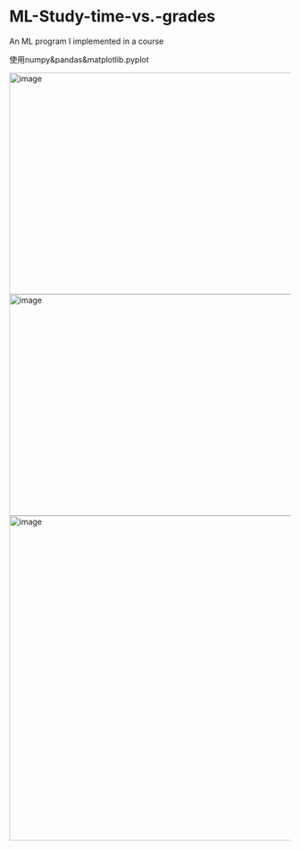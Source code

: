 # ML-Study-time-vs.-grades
An ML program I implemented in a course

使用numpy&pandas&matplotlib.pyplot

<img width="596" height="397" alt="image" src="https://github.com/user-attachments/assets/151c615a-7445-4f67-a580-0ea036bd19a7" />
<img width="593" height="397" alt="image" src="https://github.com/user-attachments/assets/cf69f1f1-291c-4797-b815-b04821d2a88c" />
<img width="573" height="582" alt="image" src="https://github.com/user-attachments/assets/008e4273-5ad3-4b18-8763-28150fb432b6" />
